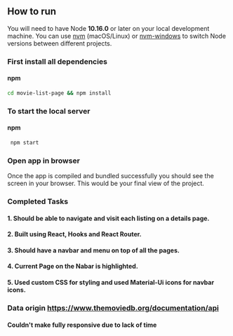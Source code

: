 ## How to run

You will need to have Node **10.16.0** or later on your local development machine. You can use [nvm](https://github.com/creationix/nvm#installation) (macOS/Linux) or [nvm-windows](https://github.com/coreybutler/nvm-windows#node-version-manager-nvm-for-windows) to switch Node versions between different projects.

### First install all dependencies

#### npm

```sh
cd movie-list-page && npm install
```

### To start the local server

#### npm

```sh
 npm start
```

### Open app in browser

Once the app is compiled and bundled successfully you should see the screen in your browser. This would be your final view of the project.

### Completed Tasks

#### 1. Should be able to navigate and visit each listing on a details page.

#### 2. Built using React, Hooks and React Router.

#### 3. Should have a navbar and menu on top of all the pages.

#### 4. Current Page on the Nabar is highlighted.

#### 5. Used custom CSS for styling and used Material-Ui icons for navbar icons.

### Data origin https://www.themoviedb.org/documentation/api

#### Couldn't make fully responsive due to lack of time
